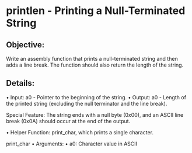 # printlen - Printing a Null-Terminated String

## Objective: 

Write an assembly function that prints a null-terminated string and then adds a line break. The function should also return the length of the string.

## Details:
• Input: a0 - Pointer to the beginning of the string.
• Output: a0 - Length of the printed string (excluding the null terminator and the line break).

Special Feature: The string ends with a null byte (0x00), and an ASCII line break (0x0A) should occur at the end of the output.

• Helper Function: print_char, which prints a single character.

print_char
• Arguments:
• a0: Character value in ASCII